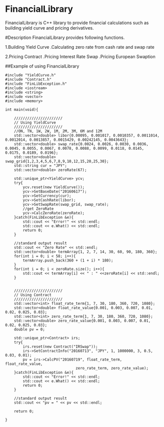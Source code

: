 FinancialLibrary
==================

FinancialLibrary is C++ library to provide financial calculations such as building yield curve and pricing derivatives.  
  
  

#Description
FinancialLibrary provides following functions.

1.Building Yield Curve 
  .Calculating zero rate from cash rate and swap rate 

2.Pricing Contract 
  .Pricing Interest Rate Swap 
  .Pricing European Swaption 
  
##Example of using FinancialLibrary

    #include "YieldCurve.h"  
    #include "Contract.h"  
    #include "FinLibException.h"  
    #include <iostream>  
    #include <string>  
    #include <vector>  
    #include <memory>  
    
    int main(void){
    	
    	//////////////////////
    	// Using YieldCurve
    	//////////////////////
    	//ON, TN, 1W, 2W, 1M, 2M, 3M, 6M and 12M
    	std::vector<double> libor{0.00095, 0.001017, 0.0010357, 0.0011014, 0.0012014, 0.0013857, 0.0015429, 0.00242145, 0.0043643};
    	std::vector<double> swap_rate{0.0024, 0.0026, 0.0030, 0.0036, 0.0045, 0.0055, 0.0067, 0.0078, 0.0088, 0.0099, 0.0118, 0.0145, 0.0175, 0.0189, 0.0196};
    	std::vector<double> swap_grid{1,2,3,4,5,6,7,8,9,10,12,15,20,25,30};
    	std::string cur = "JPY";
    	std::vector<double> zeroRate(67);
    	
    	std::unique_ptr<YieldCurve> ycv;
    	try{
    		ycv.reset(new YieldCurve());
    		ycv->SetBaseDate("20160617");
    		ycv->SetCurrency(cur);
    		ycv->SetCashRate(libor);
    		ycv->SetSwapRate(swap_grid, swap_rate);
    		//get ZeroRate
    		ycv->CalcZeroRate(zeroRate);
    	}catch(FinLibException &e){
    		std::cout << "Error!" << std::endl;
    		std::cout << e.What() << std::endl;
    		return 0;
    	}
    	
    	//standard output result
    	std::cout << "Zero Rate" << std::endl;
    	std::vector<double> termArray{1, 2, 7, 14, 30, 60, 90, 180, 360};
    	for(int i = 0; i < 58; i++){
    		termArray.push_back(360 + (1 + i) * 180);
    	}	
    	for(int i = 0; i < zeroRate.size(); i++){
    		std::cout << termArray[i] << " : " <<zeroRate[i] << std::endl;
    	}
    	
    	
    	//////////////////////
    	// Using Contract
    	//////////////////////
    	std::vector<int> float_rate_term{1, 7, 30, 180, 360, 720, 1080};
    	std::vector<double> float_rate_value{0.001, 0.003, 0.007, 0.01, 0.02, 0.025, 0.03};
    	std::vector<int> zero_rate_term{1, 7, 30, 180, 360, 720, 1080};
    	std::vector<double> zero_rate_value{0.001, 0.003, 0.007, 0.01, 0.02, 0.025, 0.03};
    	double pv = 0;
    	
    	std::unique_ptr<Contract> irs;
    	try{
    		irs.reset(new Contract("IRSwap"));
    		irs->SetContractInfo("20160713", "JPY", 1, 1000000, 3, 0.5, 0.03, 0.01);
    		pv = irs->CalcPV("20160719", float_rate_term, float_rate_value,
    								zero_rate_term, zero_rate_value);
    	}catch(FinLibException &e){
    		std::cout << "Error!" << std::endl;
    		std::cout << e.What() << std::endl;
    		return 0;
    	}
    	
    	//standard output result
    	std::cout << "pv = " << pv << std::endl;
    	
    	return 0;
    
    }

